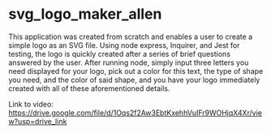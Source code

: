 # svg_logo_maker_allen

This application was created from scratch and enables a user to create a simple logo as an SVG file. Using node express, Inquirer, and Jest for testing, the logo is quickly created after a series of brief questions answered by the user. After running node, simply input three letters you need displayed for your logo, pick out a color for this text, the type of shape you need, and the color of said shape, and you have your logo immediately created with all of these aforementioned details. 

Link to video: https://drive.google.com/file/d/1Oqs2f2Aw3EbtKxehhVuIFr9WOHjqX4Xr/view?usp=drive_link